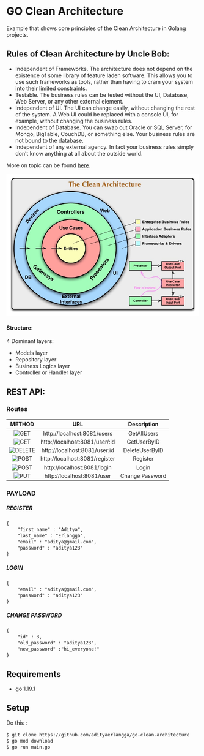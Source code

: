# GO Clean Architecture

Example that shows core principles of the Clean Architecture in Golang projects.

## Rules of Clean Architecture by Uncle Bob:

- Independent of Frameworks. The architecture does not depend on the existence of some library of feature laden software. This allows you to use such frameworks as tools, rather than having to cram your system into their limited constraints.
- Testable. The business rules can be tested without the UI, Database, Web Server, or any other external element.
- Independent of UI. The UI can change easily, without changing the rest of the system. A Web UI could be replaced with a console UI, for example, without changing the business rules.
- Independent of Database. You can swap out Oracle or SQL Server, for Mongo, BigTable, CouchDB, or something else. Your business rules are not bound to the database.
- Independent of any external agency. In fact your business rules simply don’t know anything at all about the outside world.

More on topic can be found <a href="https://blog.cleancoder.com/uncle-bob/2012/08/13/the-clean-architecture.html">here</a>.

![clean](images/clean.jpg "clean")

#### Structure:

4 Dominant layers:

- Models layer
- Repository layer
- Business Logics layer
- Controller or Handler layer

## REST API:

### Routes

|                          METHOD                          |              URL               |   Description   |
| :------------------------------------------------------: | :----------------------------: | :-------------: |
|      ![GET](https://img.shields.io/badge/-GET-blue)      |  http://localhost:8081/users   |   GetAllUsers   |
|      ![GET](https://img.shields.io/badge/-GET-blue)      | http://localhost:8081/user/:id |   GetUserByID   |
| ![DELETE](https://img.shields.io/badge/-DELETE-critical) | http://localhost:8081/user:id  | DeleteUserByID  |
|   ![POST](https://img.shields.io/badge/-POST-success)    | http://localhost:8081/register |    Register     |
|   ![POST](https://img.shields.io/badge/-POST-success)    |  http://localhost:8081/login   |      Login      |
|     ![PUT](https://img.shields.io/badge/-PUT-orange)     |   http://localhost:8081/user   | Change Password |

### PAYLOAD

##### REGISTER

```
{
    "first_name" : "Aditya",
    "last_name" : "Erlangga",
    "email" : "aditya@gmail.com",
    "password" : "aditya123"
}
```

##### LOGIN

```
{
    "email" : "aditya@gmail.com",
    "password" : "aditya123"
}
```

##### CHANGE PASSWORD

```
{
    "id" : 3,
    "old_password" : "aditya123",
    "new_password" :"hi_everyone!"
}
```

## Requirements

- go 1.19.1

## Setup

Do this :

```
$ git clone https://github.com/adityaerlangga/go-clean-architecture
$ go mod download
$ go run main.go
```
